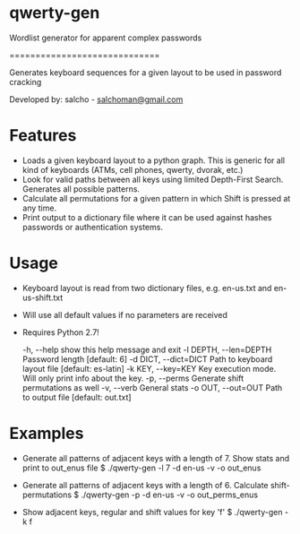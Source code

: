 qwerty-gen
==========

Wordlist generator for apparent complex passwords

=============================

Generates keyboard sequences for a given layout to be used in password cracking

Developed by: salcho - salchoman@gmail.com


Features
==========
* Loads a given keyboard layout to a python graph. This is generic for all kind of keyboards (ATMs, cell phones, qwerty,   dvorak, etc.)
* Look for valid paths between all keys using limited Depth-First Search. Generates all possible patterns.
* Calculate all permutations for a given pattern in which Shift is pressed at any time.
* Print output to a dictionary file where it can be used against hashes passwords or authentication systems.


Usage
==========

* Keyboard layout is read from two dictionary files, e.g. en-us.txt and en-us-shift.txt
* Will use all default values if no parameters are received
* Requires Python 2.7!

  -h, --help            show this help message and exit
  -l DEPTH, --len=DEPTH
                        Password length [default: 6]
  -d DICT, --dict=DICT  Path to keyboard layout file [default: es-latin]
  -k KEY, --key=KEY     Key execution mode. Will only print info about the
                        key.
  -p, --perms           Generate shift permutations as well
  -v, --verb            General stats
  -o OUT, --out=OUT     Path to output file [default: out.txt]
  
  
Examples
===========
  * Generate all patterns of adjacent keys with a length of 7. Show stats and print to out_enus file
        $ ./qwerty-gen -l 7 -d en-us -v -o out_enus

  * Generate all patterns of adjacent keys with a length of 6. Calculate shift-permutations
        $ ./qwerty-gen -p -d en-us -v -o out_perms_enus

  * Show adjacent keys, regular and shift values for key 'f'
        $ ./qwerty-gen -k f
